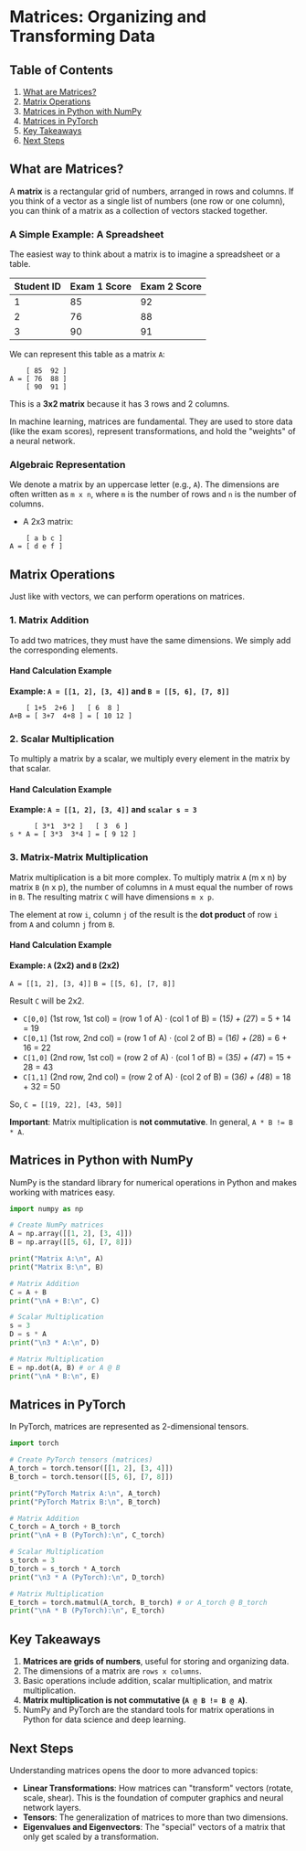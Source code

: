 # Matrices: Organizing and Transforming Data

## Table of Contents
1. [What are Matrices?](#what-are-matrices)
2. [Matrix Operations](#matrix-operations)
3. [Matrices in Python with NumPy](#matrices-in-python-with-numpy)
4. [Matrices in PyTorch](#matrices-in-pytorch)
5. [Key Takeaways](#key-takeaways)
6. [Next Steps](#next-steps)

## What are Matrices?

A **matrix** is a rectangular grid of numbers, arranged in rows and columns. If you think of a vector as a single list of numbers (one row or one column), you can think of a matrix as a collection of vectors stacked together.

### A Simple Example: A Spreadsheet

The easiest way to think about a matrix is to imagine a spreadsheet or a table.

| Student ID | Exam 1 Score | Exam 2 Score |
|------------|--------------|--------------|
| 1          | 85           | 92           |
| 2          | 76           | 88           |
| 3          | 90           | 91           |

We can represent this table as a matrix `A`:

```
    [ 85  92 ]
A = [ 76  88 ]
    [ 90  91 ]
```

This is a **3x2 matrix** because it has 3 rows and 2 columns.

In machine learning, matrices are fundamental. They are used to store data (like the exam scores), represent transformations, and hold the "weights" of a neural network.

### Algebraic Representation

We denote a matrix by an uppercase letter (e.g., `A`). The dimensions are often written as `m x n`, where `m` is the number of rows and `n` is the number of columns.

- A 2x3 matrix:
```
    [ a b c ]
A = [ d e f ]
```

## Matrix Operations

Just like with vectors, we can perform operations on matrices.

### 1. Matrix Addition

To add two matrices, they must have the same dimensions. We simply add the corresponding elements.

#### Hand Calculation Example

**Example: `A = [[1, 2], [3, 4]]` and `B = [[5, 6], [7, 8]]`**

```
    [ 1+5  2+6 ]   [ 6  8 ]
A+B = [ 3+7  4+8 ] = [ 10 12 ]
```

### 2. Scalar Multiplication

To multiply a matrix by a scalar, we multiply every element in the matrix by that scalar.

#### Hand Calculation Example

**Example: `A = [[1, 2], [3, 4]]` and `scalar s = 3`**

```
      [ 3*1  3*2 ]   [ 3  6 ]
s * A = [ 3*3  3*4 ] = [ 9 12 ]
```

### 3. Matrix-Matrix Multiplication

Matrix multiplication is a bit more complex. To multiply matrix `A` (m x n) by matrix `B` (n x p), the number of columns in `A` must equal the number of rows in `B`. The resulting matrix `C` will have dimensions `m x p`.

The element at row `i`, column `j` of the result is the **dot product** of row `i` from `A` and column `j` from `B`.

#### Hand Calculation Example

**Example: `A` (2x2) and `B` (2x2)**

`A = [[1, 2], [3, 4]]`
`B = [[5, 6], [7, 8]]`

Result `C` will be 2x2.

- `C[0,0]` (1st row, 1st col) = (row 1 of A) · (col 1 of B) = (1*5) + (2*7) = 5 + 14 = 19
- `C[0,1]` (1st row, 2nd col) = (row 1 of A) · (col 2 of B) = (1*6) + (2*8) = 6 + 16 = 22
- `C[1,0]` (2nd row, 1st col) = (row 2 of A) · (col 1 of B) = (3*5) + (4*7) = 15 + 28 = 43
- `C[1,1]` (2nd row, 2nd col) = (row 2 of A) · (col 2 of B) = (3*6) + (4*8) = 18 + 32 = 50

So, `C = [[19, 22], [43, 50]]`

**Important**: Matrix multiplication is **not commutative**. In general, `A * B != B * A`.

## Matrices in Python with NumPy

NumPy is the standard library for numerical operations in Python and makes working with matrices easy.

```python
import numpy as np

# Create NumPy matrices
A = np.array([[1, 2], [3, 4]])
B = np.array([[5, 6], [7, 8]])

print("Matrix A:\n", A)
print("Matrix B:\n", B)

# Matrix Addition
C = A + B
print("\nA + B:\n", C)

# Scalar Multiplication
s = 3
D = s * A
print("\n3 * A:\n", D)

# Matrix Multiplication
E = np.dot(A, B) # or A @ B
print("\nA * B:\n", E)
```

## Matrices in PyTorch

In PyTorch, matrices are represented as 2-dimensional tensors.

```python
import torch

# Create PyTorch tensors (matrices)
A_torch = torch.tensor([[1, 2], [3, 4]])
B_torch = torch.tensor([[5, 6], [7, 8]])

print("PyTorch Matrix A:\n", A_torch)
print("PyTorch Matrix B:\n", B_torch)

# Matrix Addition
C_torch = A_torch + B_torch
print("\nA + B (PyTorch):\n", C_torch)

# Scalar Multiplication
s_torch = 3
D_torch = s_torch * A_torch
print("\n3 * A (PyTorch):\n", D_torch)

# Matrix Multiplication
E_torch = torch.matmul(A_torch, B_torch) # or A_torch @ B_torch
print("\nA * B (PyTorch):\n", E_torch)
```

## Key Takeaways

1.  **Matrices are grids of numbers**, useful for storing and organizing data.
2.  The dimensions of a matrix are `rows x columns`.
3.  Basic operations include addition, scalar multiplication, and matrix multiplication.
4.  **Matrix multiplication is not commutative (`A @ B != B @ A`)**.
5.  NumPy and PyTorch are the standard tools for matrix operations in Python for data science and deep learning.

## Next Steps

Understanding matrices opens the door to more advanced topics:
- **Linear Transformations**: How matrices can "transform" vectors (rotate, scale, shear). This is the foundation of computer graphics and neural network layers.
- **Tensors**: The generalization of matrices to more than two dimensions.
- **Eigenvalues and Eigenvectors**: The "special" vectors of a matrix that only get scaled by a transformation.

